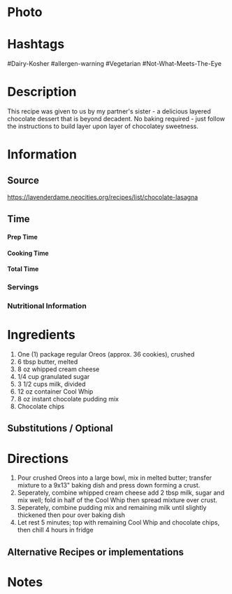 # Photo

# Hashtags
#Dairy-Kosher #allergen-warning #Vegetarian #Not-What-Meets-The-Eye

# Description
This recipe was given to us by my partner's sister - a delicious layered chocolate dessert that is beyond decadent. No baking required - just follow the instructions to build layer upon layer of chocolatey sweetness.

# Information
## Source
https://lavenderdame.neocities.org/recipes/list/chocolate-lasagna
## Time
#### Prep Time

#### Cooking Time

#### Total Time

### Servings

### Nutritional Information

# Ingredients
1. One (1) package regular Oreos (approx. 36 cookies), crushed
2. 6 tbsp butter, melted
3. 8 oz whipped cream cheese
4. 1/4 cup granulated sugar
5. 3 1/2 cups milk, divided
6. 12 oz container Cool Whip
7. 8 oz instant chocolate pudding mix
8. Chocolate chips
## Substitutions / Optional

# Directions
1) Pour crushed Oreos into a large bowl, mix in melted butter; transfer mixture to a 9x13" baking dish and press down forming a crust.
2) Seperately, combine whipped cream cheese add 2 tbsp milk, sugar and mix well; fold in half of the Cool Whip then spread mixture over crust. 
3) Seperately, combine pudding mix and remaining milk until slightly thickened then pour over baking dish
4) Let rest 5 minutes; top with remaining Cool Whip and chocolate chips, then chill 4 hours in fridge

## Alternative Recipes or implementations

# Notes
